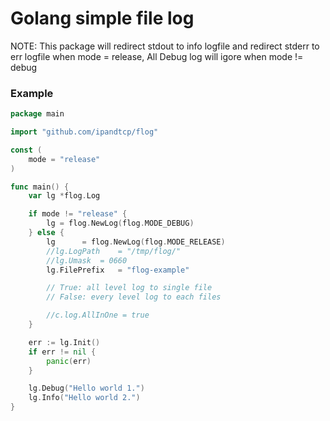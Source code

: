Golang simple file log
================

NOTE: This package will redirect stdout to info logfile and redirect stderr to err logfile when mode = release, All Debug log will igore when mode != debug

### Example

```go
package main

import "github.com/ipandtcp/flog"

const (
	mode = "release"
)

func main() {
	var lg *flog.Log

	if mode != "release" {
		lg = flog.NewLog(flog.MODE_DEBUG)
	} else {
		lg		= flog.NewLog(flog.MODE_RELEASE)
		//lg.LogPath	= "/tmp/flog/"
		//lg.Umask	= 0660
		lg.FilePrefix	= "flog-example"

		// True: all level log to single file
		// False: every level log to each files

		//c.log.AllInOne = true
	}

	err := lg.Init()
	if err != nil {
	    panic(err)
	}

	lg.Debug("Hello world 1.")
	lg.Info("Hello world 2.")
}
```
